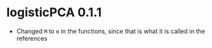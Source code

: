 # logisticPCA 0.1.1

* Changed `M` to `m` in the functions, since that is what it is called in the references